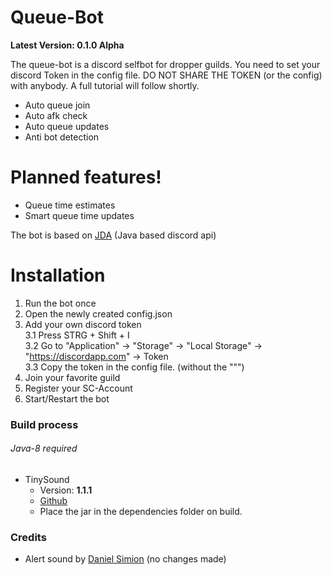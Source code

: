# Queue-Bot
**Latest Version: 0.1.0 Alpha**

The queue-bot is a discord selfbot for dropper guilds. You need to set your discord Token in the config file.
DO NOT SHARE THE TOKEN (or the config) with anybody. A full tutorial will follow shortly.

  - Auto queue join
  - Auto afk check
  - Auto queue updates
  - Anti bot detection
  
# Planned features!
  - Queue time estimates
  - Smart queue time updates

The bot is based on [JDA](https://github.com/DV8FromTheWorld/JDA) (Java based discord api)

# Installation
1. Run the bot once
2. Open the newly created config.json
3. Add your own discord token <br>
3.1 Press STRG + Shift + I <br>
3.2 Go to "Application" -> "Storage" -> "Local Storage" -> "https://discordapp.com" -> Token <br> 
3.3 Copy the token in the config file. (without the """)
4. Join your favorite guild
5. Register your SC-Account
6. Start/Restart the bot

### Build process
###### Java-8 required
 * TinySound
   * Version: **1.1.1**
   * [Github](https://github.com/finnkuusisto/TinySound)
   * Place the jar in the dependencies folder on build.

### Credits
* Alert sound by [Daniel Simion](http://soundbible.com/2157-Text-Message-Alert-4.html) (no changes made) 